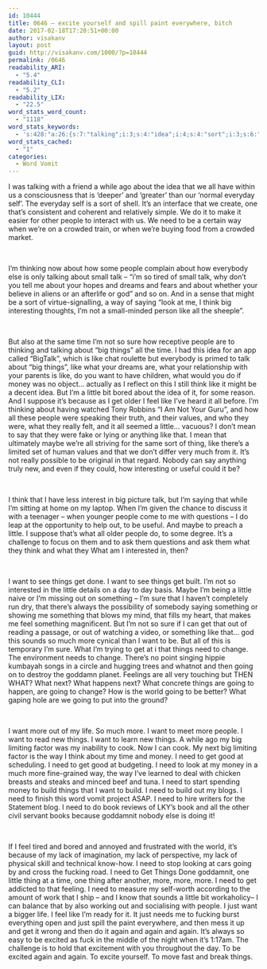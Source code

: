 ```yaml
---
id: 10444
title: 0646 – excite yourself and spill paint everywhere, bitch
date: 2017-02-18T17:20:51+00:00
author: visakanv
layout: post
guid: http://visakanv.com/1000/?p=10444
permalink: /0646
readability_ARI:
  - "5.4"
readability_CLI:
  - "5.2"
readability_LIX:
  - "22.5"
word_stats_word_count:
  - "1118"
word_stats_keywords:
  - 's:428:"a:26:{s:7:"talking";i:3;s:4:"idea";i:4;s:4:"sort";i:3;s:6:"people";i:8;s:4:"need";i:14;s:8:"thinking";i:3;s:5:"small";i:3;s:4:"talk";i:4;s:6:"saying";i:3;s:5:"think";i:5;s:4:"like";i:10;s:4:"time";i:4;s:4:"sure";i:4;s:6:"things";i:11;s:4:"want";i:10;s:5:"money";i:4;s:6:"little";i:7;s:7:"because";i:3;s:4:"feel";i:4;s:5:"maybe";i:3;s:5:"thing";i:3;s:6:"change";i:3;s:5:"going";i:6;s:5:"build";i:3;s:4:"lack";i:3;s:4:"just";i:3;}";'
word_stats_cached:
  - "1"
categories:
  - Word Vomit
---
```

I was talking with a friend a while ago about the idea that we all have within us a consciousness that is &#8216;deeper&#8217; and &#8216;greater&#8217; than our &#8216;normal everyday self&#8217;. The everyday self is a sort of shell. It’s an interface that we create, one that’s consistent and coherent and relatively simple. We do it to make it easier for other people to interact with us. We need to be a certain way when we’re on a crowded train, or when we’re buying food from a crowded market.
  
 
  
I’m thinking now about how some people complain about how everybody else is only talking about small talk – “i’m so tired of small talk, why don’t you tell me about your hopes and dreams and fears and about whether your believe in aliens or an afterlife or god” and so on. And in a sense that might be a sort of virtue-signalling, a way of saying “look at me, I think big interesting thoughts, I’m not a small-minded person like all the sheeple”.
  
 
  
But also at the same time I’m not so sure how receptive people are to thinking and talking about “big things” all the time. I had this idea for an app called “BigTalk”, which is like chat roulette but everybody is primed to talk about “big things”, like what your dreams are, what your relationship with your parents is like, do you want to have children, what would you do if money was no object… actually as I reflect on this I still think like it might be a decent idea. But I’m a little bit bored about the idea of it, for some reason. And I suppose it’s because as I get older I feel like I’ve heard it all before. I’m thinking about having watched Tony Robbins “I Am Not Your Guru”, and how all these people were speaking their truth, and their values, and who they were, what they really felt, and it all seemed a little… vacuous? I don’t mean to say that they were fake or lying or anything like that. I mean that ultimately maybe we’re all striving for the same sort of thing, like there’s a limited set of human values and that we don’t differ very much from it. It’s not really possible to be original in that regard. Nobody can say anything truly new, and even if they could, how interesting or useful could it be?
  
 
  
I think that I have less interest in big picture talk, but I’m saying that while I’m sitting at home on my laptop. When I’m given the chance to discuss it with a teenager – when younger people come to me with questions – I do leap at the opportunity to help out, to be useful. And maybe to preach a little. I suppose that’s what all older people do, to some degree. It’s a challenge to focus on them and to ask them questions and ask them what they think and what they What am I interested in, then?
  
 
  
I want to see things get done. I want to see things get built. I’m not so interested in the little details on a day to day basis. Maybe I’m being a little naive or I’m missing out on something – I’m sure that I haven’t completely run dry, that there’s always the possibility of somebody saying something or showing me something that blows my mind, that fills my heart, that makes me feel something magnificent. But I’m not so sure if I can get that out of reading a passage, or out of watching a video, or something like that… god this sounds so much more cynical than I want to be. But all of this is temporary I’m sure. What I’m trying to get at i that things need to change. The environment needs to change. There’s no point singing hippie kumbayah songs in a circle and hugging trees and whatnot and then going on to destroy the goddamn planet. Feelings are all very touching but THEN WHAT? What next? What happens next? What concrete things are going to happen, are going to change? How is the world going to be better? What gaping hole are we going to put into the ground?
  
 
  
I want more out of my life. So much more. I want to meet more people. I want to read new things. I want to learn new things. A while ago my big limiting factor was my inability to cook. Now I can cook. My next big limiting factor is the way I think about my time and money. I need to get good at scheduling. I need to get good at budgeting. I need to look at my money in a much more fine-grained way, the way I’ve learned to deal with chicken breasts and steaks and minced beef and tuna. I need to start spending money to build things that I want to build. I need to build out my blogs. I need to finish this word vomit project ASAP. I need to hire writers for the Statement blog. I need to do book reviews of LKY’s book and all the other civil servant books because goddamnit nobody else is doing it!
  
 
  
If I feel tired and bored and annoyed and frustrated with the world, it’s because of my lack of imagination, my lack of perspective, my lack of physical skill and technical know-how. I need to stop looking at cars going by and cross the fucking road. I need to Get Things Done goddamnit, one little thing at a time, one thing after another, more, more, more. I need to get addicted to that feeling. I need to measure my self-worth according to the amount of work that I ship – and I know that sounds a little bit workaholicy– I can balance that by also working out and socialising with people. I just want a bigger life. I feel like I’m ready for it. It just needs me to fucking burst everything open and just spill the paint everywhere, and then mess it up and get it wrong and then do it again and again and again. It’s always so easy to be excited as fuck in the middle of the night when it’s 1:17am. The challenge is to hold that excitement with you throughout the day. To be excited again and again. To excite yourself. To move fast and break things.